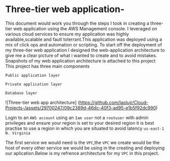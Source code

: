 # Three-tier web application-
This document would work you through the steps I took in creating a three-tier web application using the AWS Management console.
I leveraged on various cloud services to ensure my application was highly available,scalable and fault tolerrant.This application was deployed using a mix of click ops and automation or scripting.
To start off the deployment of my three-tier web application I designed the web-application architecture to give me a clear picture of what i wanted to create and to avoid mistakes.
Snapshots of my web application architecture is attached to this project 
This project has three main components 

`Public application layer`

`Private application layer`

`Database layer`

![Three-tier web app architecture] (https://github.com/laolujr/Cloud-Projects-/assets/29700247/09c2389d-46dc-40f3-ad95-e1b5f92dc990)

Login to an `AWS account` using an `Iam user` not a  `rootuser` with admin privileges and ensure your region is set to your desired region it is best practise to use a region in which you are situated to avoid latency `us-east-1` `N. Virginia`

The first service we would need is the `VPC`,the `VPC` we create would be the host of every other service we would be using in the creating and deploying our aplication.Below is my refrence architecture for my `VPC` in this project.
